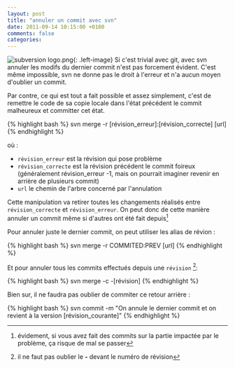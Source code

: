 ```yaml
---
layout: post
title: "annuler un commit avec svn"
date: 2011-09-14 10:15:00 +0100
comments: false
categories: 
---
```

![subversion logo.png](https://blog.crafting-labs.fr/images/logo/.subversion_logo_s.jpg){: .left-image}
Si c'est trivial avec git, avec svn annuler les modifs du dernier commit n'est pas forcement évident.
C'est même impossible, svn ne donne pas le droit à l'erreur et n'a aucun moyen d'oublier un commit.

Par contre, ce qui est tout a fait possible et assez simplement, c'est de remettre le code de sa copie locale dans l'état précédent le commit malheureux et committer cet état.


{% highlight bash %}
svn merge -r [révision_erreur]:[révision_correcte] [url]
{% endhighlight %}

où :

* `révision_erreur` est la révision qui pose problème
* `révision_correcte` est la révision précédent le commit foireux (généralement révision_erreur -1, mais on pourrait imaginer revenir en arrière de plusieurs commit)
* `url` le chemin de l'arbre concerné par l'annulation

Cette manipulation va retirer toutes les changements réalisés entre `révision_correcte` et `révision_erreur`.
On peut donc de cette manière annuler un commit même si d'autres ont été fait depuis[^1]

Pour annuler juste le dernier commit, on peut utiliser les alias de révion :

{% highlight bash %}
svn merge -r COMMITED:PREV [url]
{% endhighlight %}

Et pour annuler tous les commits effectués depuis une `révision` [^2]: 

{% highlight bash %}
svn merge -c -[révision]
{% endhighlight %}

Bien sur, il ne faudra pas oublier de commiter ce retour arrière :

{% highlight bash %}
svn commit -m "On annule le dernier commit et on revient à la version [révision_courante]"
{% endhighlight %}


[^1]: évidement, si vous avez fait des commits sur la partie impactée par le problème, ça risque de mal se passer
[^2]: il ne faut pas oublier le __-__ devant le numéro de révision
